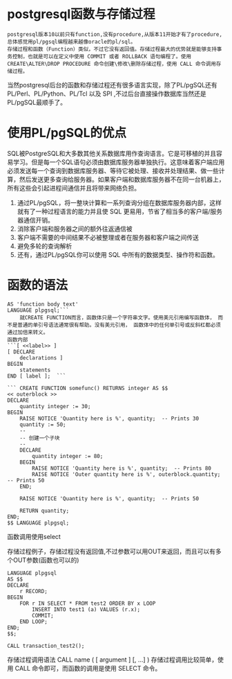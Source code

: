 # postgresql函数与存储过程
    postgresql版本10以前只有function,没有procedure,从版本11开始才有了procedure,总体感觉用pl/pgsql编程越来越像oracle的pl/sql。
    存储过程和函数（Function）类似，不过它没有返回值。存储过程最大的优势就是能够支持事务控制，也就是可以在定义中使用 COMMIT 或者 ROLLBACK 语句编程了。使用 CREATE\ALTER\DROP PROCEDURE 命令创建\修改\删除存储过程，使用 CALL 命令调用存储过程。
当然postgresql后台的函数和存储过程还有很多语言实现，除了PL/pgSQL还有PL/Perl、PL/Python、PL/Tcl 以及 SPI ,不过后台直接操作数据库当然还是PL/pgSQL最顺手了。
  # 使用PL/pgSQL的优点
  SQL被PostgreSQL和大多数其他关系数据库用作查询语言。它是可移植的并且容易学习。但是每一个SQL语句必须由数据库服务器单独执行。这意味着客户端应用必须发送每一个查询到数据库服务器、等待它被处理、接收并处理结果、做一些计算，然后发送更多查询给服务器。如果客户端和数据库服务器不在同一台机器上，所有这些会引起进程间通信并且将带来网络负担。
  1. 通过PL/pgSQL，将一整块计算和一系列查询分组在数据库服务器内部，这样就有了一种过程语言的能力并且使 SQL 更易用，节省了相当多的客户端/服务器通信开销。
  2. 消除客户端和服务器之间的额外往返通信被
  3. 客户端不需要的中间结果不必被整理或者在服务器和客户端之间传送
  4. 避免多轮的查询解析 
  5. 还有，通过PL/pgSQL你可以使用 SQL 中所有的数据类型、操作符和函数。

   # 函数的语法
``` CREATE FUNCTION somefunc(integer, text) RETURNS integer
AS 'function body text'
LANGUAGE plpgsql;```
    就CREATE FUNCTION而言，函数体只是一个字符串文字。使用美元引用编写函数体， 而不是普通的单引号语法通常很有帮助。没有美元引用， 函数体中的任何单引号或反斜杠都必须通过加倍来转义。
函数内部
```[ <<label>> ]
[ DECLARE
    declarations ]
BEGIN
    statements
END [ label ];  ```

``` CREATE FUNCTION somefunc() RETURNS integer AS $$
<< outerblock >>
DECLARE
    quantity integer := 30;
BEGIN
    RAISE NOTICE 'Quantity here is %', quantity;  -- Prints 30
    quantity := 50;
    --
    -- 创建一个子块
    --
    DECLARE
        quantity integer := 80;
    BEGIN
        RAISE NOTICE 'Quantity here is %', quantity;  -- Prints 80
        RAISE NOTICE 'Outer quantity here is %', outerblock.quantity;  -- Prints 50
    END;

    RAISE NOTICE 'Quantity here is %', quantity;  -- Prints 50

    RETURN quantity;
END;
$$ LANGUAGE plpgsql;
```

函数调用使用select

存储过程例子，存储过程没有返回值,不过参数可以用OUT来返回，而且可以有多个OUT参数(函数也可以的)
```CREATE PROCEDURE transaction_test2()
LANGUAGE plpgsql
AS $$
DECLARE
    r RECORD;
BEGIN
    FOR r IN SELECT * FROM test2 ORDER BY x LOOP
        INSERT INTO test1 (a) VALUES (r.x);
        COMMIT;
    END LOOP;
END;
$$;

CALL transaction_test2();
```

存储过程调用语法
CALL name ( [ argument ] [, ...] )
存储过程调用比较简单，使用 CALL 命令即可，而函数的调用是使用 SELECT 命令。
